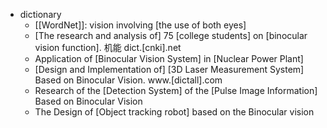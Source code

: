 - dictionary 
    - [[WordNet]]: vision involving [the use of both eyes]
    - [The research and analysis of] 75 [college students] on [binocular vision function]. 机能 dict.[cnki].net
    - Application of [Binocular Vision System] in [Nuclear Power Plant] 
    - [Design and Implementation of] [3D Laser Measurement System] Based on Binocular Vision. www.[dictall].com
    - Research of the [Detection System] of the [Pulse Image Information] Based on Binocular Vision 
    - The Design of [Object tracking robot] based on the Binocular vision 
